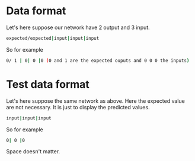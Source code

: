 # Data format

Let's here suppose our network have 2 output and 3 input.
```sh
expected/expected|input|input|input
```
So for example
```sh
0/ 1 | 0| 0 |0 (0 and 1 are the expected ouputs and 0 0 0 the inputs)
```

# Test data format

Let's here suppose the same network as above.
Here the expected value are not necessary.
It is just to display the predicted values.
```sh
input|input|input
```
So for example
```sh
0| 0 |0
```

Space doesn't matter.
